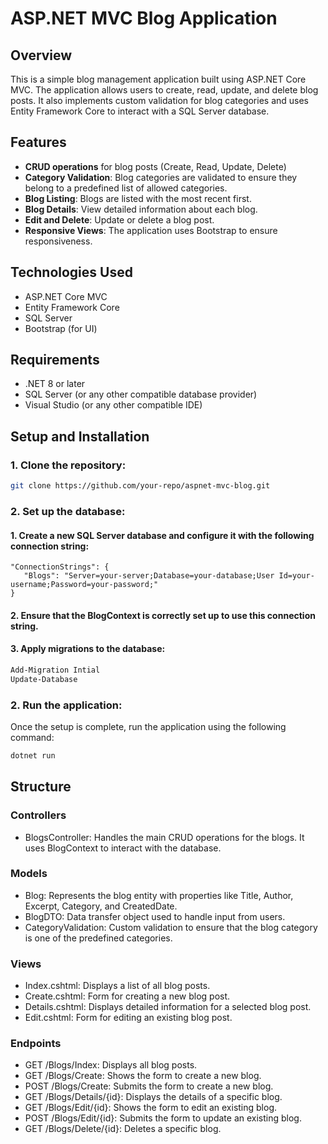 # ASP.NET MVC Blog Application

## Overview
This is a simple blog management application built using ASP.NET Core MVC. The application allows users to create, read, update, and delete blog posts. It also implements custom validation for blog categories and uses Entity Framework Core to interact with a SQL Server database.

## Features
- **CRUD operations** for blog posts (Create, Read, Update, Delete)
- **Category Validation**: Blog categories are validated to ensure they belong to a predefined list of allowed categories.
- **Blog Listing**: Blogs are listed with the most recent first.
- **Blog Details**: View detailed information about each blog.
- **Edit and Delete**: Update or delete a blog post.
- **Responsive Views**: The application uses Bootstrap to ensure responsiveness.

## Technologies Used
- ASP.NET Core MVC
- Entity Framework Core
- SQL Server
- Bootstrap (for UI)

## Requirements
- .NET 8 or later
- SQL Server (or any other compatible database provider)
- Visual Studio (or any other compatible IDE)

## Setup and Installation

### 1. Clone the repository:
```bash
git clone https://github.com/your-repo/aspnet-mvc-blog.git
```
### 2. Set up the database:
#### 1. Create a new SQL Server database and configure it with the following connection string:

   ```plaintext
   "ConnectionStrings": {
      "Blogs": "Server=your-server;Database=your-database;User Id=your-username;Password=your-password;"
   }
```
#### 2. Ensure that the BlogContext is correctly set up to use this connection string.

#### 3. Apply migrations to the database:

```bash
Add-Migration Intial
Update-Database
```

### 2. Run the application:
Once the setup is complete, run the application using the following command:

``` bash
dotnet run
```
## Structure
### Controllers
- BlogsController: Handles the main CRUD operations for the blogs. It uses BlogContext to interact with the database.
### Models
- Blog: Represents the blog entity with properties like Title, Author, Excerpt, Category, and CreatedDate.
- BlogDTO: Data transfer object used to handle input from users.
- CategoryValidation: Custom validation to ensure that the blog category is one of the predefined categories.
### Views
- Index.cshtml: Displays a list of all blog posts.
- Create.cshtml: Form for creating a new blog post.
- Details.cshtml: Displays detailed information for a selected blog post.
- Edit.cshtml: Form for editing an existing blog post.
### Endpoints
- GET /Blogs/Index: Displays all blog posts.
- GET /Blogs/Create: Shows the form to create a new blog.
- POST /Blogs/Create: Submits the form to create a new blog.
- GET /Blogs/Details/{id}: Displays the details of a specific blog.
- GET /Blogs/Edit/{id}: Shows the form to edit an existing blog.
- POST /Blogs/Edit/{id}: Submits the form to update an existing blog.
- GET /Blogs/Delete/{id}: Deletes a specific blog.
